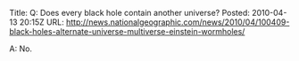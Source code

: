 Title: Q: Does every black hole contain another universe?
Posted: 2010-04-13 20:15Z
URL: http://news.nationalgeographic.com/news/2010/04/100409-black-holes-alternate-universe-multiverse-einstein-wormholes/

A: No.